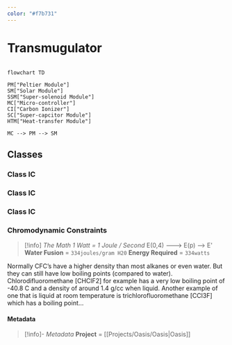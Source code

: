 ```yaml
---
color: "#f7b731"
---
```

# Transmugulator


```mermaid

flowchart TD

PM["Peltier Module"]
SM["Solar Module"]
SSM["Super-solenoid Module"]
MC["Micro-controller"]
CI["Carbon Ionizer"]
SC["Super-capcitor Module"]
HTM["Heat-transfer Module"]

MC --> PM --> SM

```
## Classes


### Class IC

### Class IC

### Class IC

### Chromodynamic Constraints

> [!info] *The Math*
>   *1 Watt = 1 Joule / Second*
>   E(0,4) ---> E(p) --> E'
>   **Water Fusion** = `334joules/gram H20`
>   **Energy Required** = `334watts`

Normally CFC’s have a higher density than most alkanes or even water. But they can still have low boiling points (compared to water). Chlorodifluoromethane [CHClF2] for example has a very low boiling point of -40.8 C and a density of around 1.4 g/cc when liquid. Another example of one that is liquid at room temperature is trichlorofluoromethane [CCl3F] which has a boiling point...

#### Metadata
> [!info]- *Metadata*
> **Project** = [[Projects/Oasis/Oasis|Oasis]]